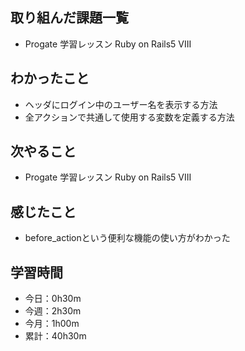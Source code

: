 ## 取り組んだ課題一覧
- Progate 学習レッスン Ruby on Rails5 VIII
## わかったこと
- ヘッダにログイン中のユーザー名を表示する方法
- 全アクションで共通して使用する変数を定義する方法                
## 次やること
- Progate 学習レッスン Ruby on Rails5 VIII
## 感じたこと
- before_actionという便利な機能の使い方がわかった
## 学習時間
- 今日：0h30m
- 今週：2h30m
- 今月：1h00m
- 累計：40h30m